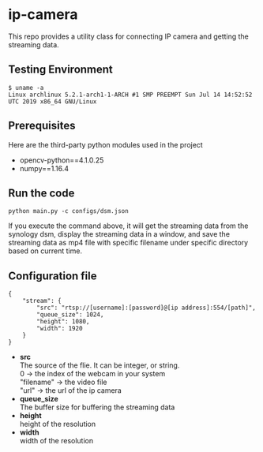 # ip-camera

This repo provides a utility class for connecting IP camera and getting the streaming data.

## Testing Environment
```
$ uname -a
Linux archlinux 5.2.1-arch1-1-ARCH #1 SMP PREEMPT Sun Jul 14 14:52:52 UTC 2019 x86_64 GNU/Linux
```

## Prerequisites
Here are the third-party python modules used in the project
- opencv-python==4.1.0.25
- numpy==1.16.4

## Run the code
```
python main.py -c configs/dsm.json
```
If you execute the command above, it will get the streaming data from the synology dsm, display the streaming data in a window, and
save the streaming data as mp4 file with specific filename under specific directory based on current time.

## Configuration file
```
{
    "stream": {
        "src": "rtsp://[username]:[password]@[ip address]:554/[path]",
        "queue_size": 1024,
        "height": 1080,
        "width": 1920
    }
}
```
* **src**  
The source of the flie. It can be integer, or string.  
0 -> the index of the webcam in your system  
"filename" -> the video file  
"url" -> the url of the ip camera  
* **queue_size**  
The buffer size for buffering the streaming data  
* **height**  
height of the resolution  
* **width**  
width of the resolution  

